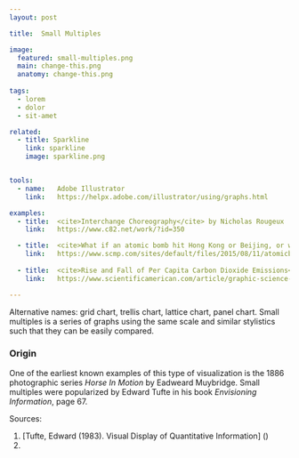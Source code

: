 ```yaml
---
layout: post

title:  Small Multiples

image:
  featured: small-multiples.png
  main: change-this.png
  anatomy: change-this.png
  
tags:
  - lorem
  - dolor
  - sit-amet

related:
  - title: Sparkline
    link: sparkline
    image: sparkline.png


tools:
  - name:   Adobe Illustrator
    link:   https://helpx.adobe.com/illustrator/using/graphs.html

examples:
  - title:  <cite>Interchange Choreography</cite> by Nicholas Rougeux
    link:   https://www.c82.net/work/?id=350

  - title:  <cite>What if an atomic bomb hit Hong Kong or Beijing, or where you live</cite> infographic by Alberto Lucas López for South China Morning Post
    link:   https://www.scmp.com/sites/default/files/2015/08/11/atomicbombs.png
    
  - title:  <cite>Rise and Fall of Per Capita Carbon Dioxide Emissions</cite> infographic by by Jan Willem Tulp for Scientific American
    link:   https://www.scientificamerican.com/article/graphic-science-co2-emissions-shrink-in-a-few-cases/

---
```


Alternative names: grid chart, trellis chart, lattice chart, panel chart. Small multiples is a series of graphs using the same scale and similar stylistics such that they can be easily compared. 

<!--more-->

### Origin

One of the earliest known examples of this type of visualization is the 1886 photographic series <cite>Horse In Motion</cite> by Eadweard Muybridge. Small multiples were popularized by Edward Tufte in his book *Envisioning Information*, page 67.

Sources:

1. [Tufte, Edward (1983). Visual Display of Quantitative Information] ()
2.
